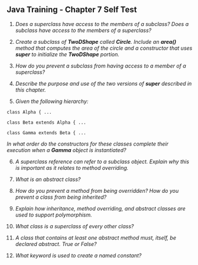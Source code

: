 ## Java Training - Chapter 7 Self Test

1) _Does a superclass have access to the members of a subclass? Does a subclass have access to the members of a superclass?_

2) _Create a subclass of **TwoDShape** called **Circle**. Include an **area()** method that computes the area of the circle and a constructor that uses **super** to initialize the **TwoDShape** portion._

3) _How do you prevent a subclass from having access to a member of a superclass?_

4) _Describe the purpose and use of the two versions of **super** described in this chapter._

5) _Given the following hierarchy:_

```
class Alpha { ...

class Beta extends Alpha { ...

class Gamma extends Beta { ...
```

_In what order do the constructors for these classes complete their execution when a **Gamma** object is instantiated?_

6) _A superclass reference can refer to a subclass object. Explain why this is important as it relates to method overriding._

7) _What is an abstract class?_

8) _How do you prevent a method from being overridden? How do you prevent a class from being inherited?_

9) _Explain how inheritance, method overriding, and abstract classes are used to support polymorphism._

10) _What class is a superclass of every other class?_

11) _A class that contains at least one abstract method must, itself, be declared abstract. True or False?_

12) _What keyword is used to create a named constant?_